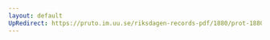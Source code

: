 ```yaml
---
layout: default
UpRedirect: https://pruto.im.uu.se/riksdagen-records-pdf/1880/prot-1880--ak--007/prot-1880--ak--007_005.pdf
---
```

